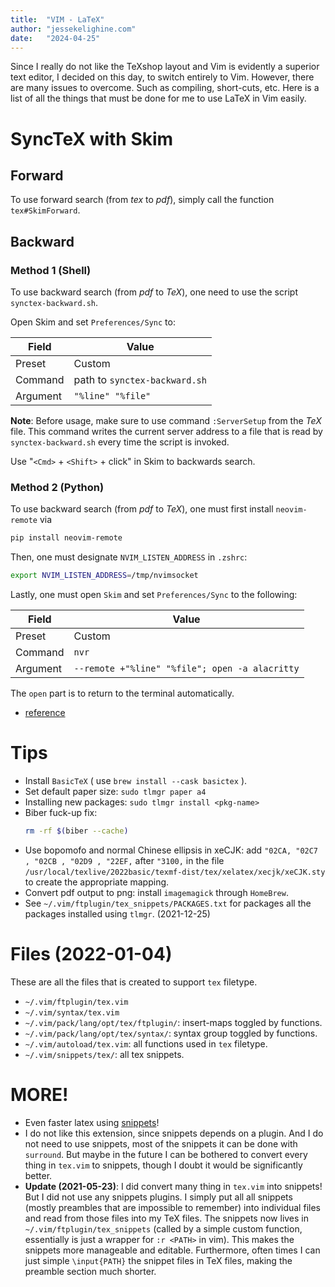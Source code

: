 ```yaml
---
title:  "VIM - LaTeX"
author: "jessekelighine.com"
date:   "2024-04-25"
---
```


Since I really do not like the TeXshop layout and Vim is evidently a superior
text editor, I decided on this day, to switch entirely to Vim.  However, there
are many issues to overcome. Such as compiling, short-cuts, etc.  Here is a
list of all the things that must be done for me to use LaTeX in Vim easily.

# SyncTeX with Skim

## Forward

To use forward search (from *tex* to *pdf*),
simply call the function `tex#SkimForward`.

## Backward

### Method 1 (Shell)

To use backward search (from *pdf* to *TeX*),
one need to use the script `synctex-backward.sh`.

Open Skim and set `Preferences/Sync` to:

| Field    | Value                         |
|----------|-------------------------------|
| Preset   | Custom                        |
| Command  | path to `synctex-backward.sh` |
| Argument | `"%line" "%file"`             |

**Note**: Before usage, make sure to use command `:ServerSetup` from the *TeX* file.
This command writes the current server address to a file that is read by `synctex-backward.sh` every time the script is invoked.

Use "`<Cmd>` + `<Shift>` + click" in Skim to backwards search.

### Method 2 (Python)

To use backward search (from *pdf* to *TeX*),
one must first install `neovim-remote` via
```sh
pip install neovim-remote
```

Then, one must designate `NVIM_LISTEN_ADDRESS` in `.zshrc`:
```sh
export NVIM_LISTEN_ADDRESS=/tmp/nvimsocket
```

Lastly, one must open `Skim` and set `Preferences/Sync` to the following:

| Field    | Value                                          |
|----------|------------------------------------------------|
| Preset   | Custom                                         |
| Command  | `nvr`                                          |
| Argument | `--remote +"%line" "%file"; open -a alacritty` |

The `open` part is to return to the terminal automatically.

- [reference](https://ka.ge/blog/2021/06/23/neovim-synctex-macos.html)

# Tips

- Install `BasicTeX` ( use `brew install --cask basictex` ).
- Set default paper size: `sudo tlmgr paper a4`
- Installing new packages: `sudo tlmgr install <pkg-name>`
- Biber fuck-up fix: 
  ```sh
  rm -rf $(biber --cache)
  ```
- Use bopomofo and normal Chinese ellipsis in xeCJK:
  add `"02CA, "02C7 , "02CB , "02D9 , "22EF,` after `"3100,` in the file
  `/usr/local/texlive/2022basic/texmf-dist/tex/xelatex/xecjk/xeCJK.sty`
  to create the appropriate mapping.
- Convert pdf output to png: install `imagemagick` through `HomeBrew`.
- See `~/.vim/ftplugin/tex_snippets/PACKAGES.txt` for packages all the packages
  installed using `tlmgr`. (2021-12-25)

# Files (2022-01-04)

These are all the files that is created to support `tex` filetype.

- `~/.vim/ftplugin/tex.vim`
- `~/.vim/syntax/tex.vim`
- `~/.vim/pack/lang/opt/tex/ftplugin/`: insert-maps toggled by functions.
- `~/.vim/pack/lang/opt/tex/syntax/`: syntax group toggled by functions.
- `~/.vim/autoload/tex.vim`: all functions used in `tex` filetype.
- `~/.vim/snippets/tex/`: all tex snippets.

# MORE!

- Even faster latex using
  [snippets](https://castel.dev/post/lecture-notes-1/#context)!
- I do not like this extension, since snippets depends on a plugin.
  And I do not need to use snippets, most of the snippets it can be done
  with `surround`.  But maybe in the future I can be bothered to convert
  every thing in `tex.vim` to snippets, though I doubt it would be
  significantly better.
- **Update (2021-05-23)**: I did convert many thing in `tex.vim` into
  snippets!  But I did not use any snippets plugins.  I simply put all all
  snippets (mostly preambles that are impossible to remember) into
  individual files and read from those files into my TeX files.  The
  snippets now lives in `~/.vim/ftplugin/tex_snippets` (called by a simple
  custom function, essentially is just a wrapper for `:r <PATH>` in vim).
  This makes the snippets more manageable and editable.  Furthermore, often
  times I can just simple `\input{PATH}` the snippet files in TeX files,
  making the preamble section much shorter.
